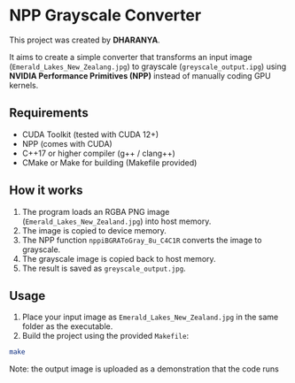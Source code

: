 # NPP Grayscale Converter

This project was created by **DHARANYA**.

It aims to create a simple converter that transforms an input image (`Emerald_Lakes_New_Zealang.jpg`) to grayscale (`greyscale_output.ipg`) using **NVIDIA Performance Primitives (NPP)** instead of manually coding GPU kernels.

## Requirements

- CUDA Toolkit (tested with CUDA 12+)
- NPP (comes with CUDA)
- C++17 or higher compiler (g++ / clang++)
- CMake or Make for building (Makefile provided)

## How it works

1. The program loads an RGBA PNG image (`Emerald_Lakes_New_Zealand.jpg`) into host memory.
2. The image is copied to device memory.
3. The NPP function `nppiBGRAToGray_8u_C4C1R` converts the image to grayscale.
4. The grayscale image is copied back to host memory.
5. The result is saved as `greyscale_output.jpg`.

## Usage

1. Place your input image as `Emerald_Lakes_New_Zealand.jpg` in the same folder as the executable.
2. Build the project using the provided `Makefile`:

```bash
make
```

Note: the output image is uploaded as a demonstration that the code runs
